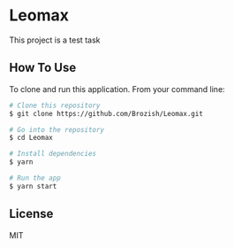 # Leomax #

This project is a test task

## How To Use ##

To clone and run this application. From your command line:

```bash
# Clone this repository
$ git clone https://github.com/Brozish/Leomax.git

# Go into the repository
$ cd Leomax

# Install dependencies
$ yarn

# Run the app
$ yarn start
```

## License ##

MIT
